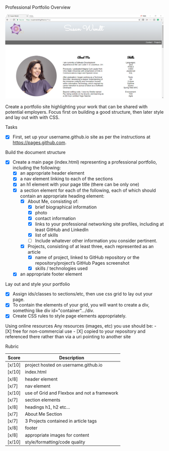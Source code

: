 Professional Portfolio Overview

![Webpage preview](./images/webpagepreview.png)

Create a portfolio site highlighting your work that can be shared with potential employers. Focus first on building a good structure, then later style and lay out with with CSS.

Tasks
- [X] First, set up your username.github.io site as per the instructions at https://pages.github.com.

Build the document structure
- [X] Create a main page (index.html) representing a professional portfolio, including the following:
	- [X] an appropriate header element
	- [X] a nav element linking to each of the sections
	- [X] an h1 element with your page title (there can be only one)
	- [X] a section element for each of the following, each of which should contain an appropriate heading element:
		- [X] About Me, consisting of:
			- [X] brief biographical information
			- [X] photo
			- [X] contact information
			- [X] links to your professional networking site profiles, including at least GitHub and LinkedIn
			- [X] list of skills
			- [ ] Include whatever other information you consider pertinent.
		- [X] Projects, consisting of at least three, each represented as an article
			- [X] name of project, linked to GitHub repository or the repository/project’s GitHub Pages screenshot
			- [X] skills / technologies used
	- [X] an appropriate footer element

Lay out and style your portfolio
- [X] Assign ids/classes to sections/etc, then use css grid to lay out your page. 
- [X] To contain the elements of your grid, you will want to create a div, something like div id="container".../div.
- [X] Create CSS rules to style page elements appropriately.

Using online resources
	Any resources (images, etc) you use should be:
	- [X] free for non-commercial use
	- [X] copied to your repository and referenced there rather than via a uri pointing to another site

Rubric

Score | Description
----- | -----------
[x/10] | project hosted on username.github.io
[x/10] | index.html
[x/8] | header element
[x/7] | nav element
[x/10] | use of Grid and Flexbox and not a framework
[x/7] | section elements
[x/8] | headings h1, h2 etc…
[x/7] | About Me Section
[x/7] | 3 Projects contained in article tags
[x/8] | footer
[x/8] | appropriate images for content
[x/10] | style/formatting/code quality